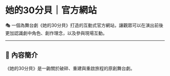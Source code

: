 # 她的30分貝｜官方網站

🎭 一個為舞台劇《她的30分貝》打造的互動式官方網站，讓觀眾可以在演出前後更加認識劇中角色、創作理念，以及參與現場互動。

---

## 📌 內容簡介

《她的30分貝》是一齣關於破碎、重建與重啟旅程的原創舞台劇。  
